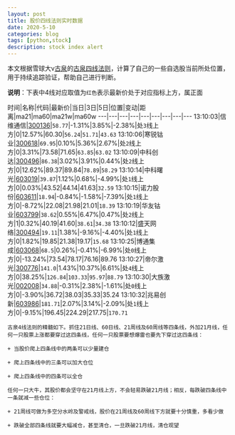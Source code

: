 ```yaml
---
layout: post
title: 股价四线法则实时数据
date: 2020-5-10
categories: blog
tags: [python,stock]
description: stock index alert
---
```



本文根据雪球大v[古泉](https://xueqiu.com/u/7148646888)的[古泉四线法则](https://xueqiu.com/7148646888/130498192)，计算了自己的一些自选股当前所处位置，用于持续追踪验证，帮助自己进行判断。

**说明**：下表中4线对应取值为`红色`表示最新价处于对应指标上方，属正面

时间|名称|代码|最新价|当日|3日|5日|位置|变动|距离|ma21|ma60|ma21w|ma60w
---|---|---|---|---|---|---|---|---
13:10:03|信维通信|[300136](https://xueqiu.com/S/SZ300136)|`58.77`|-1.31%|3.85%|-2.38%|处`3`线上方|0|12.57%|60.30|`56.24`|`51.71`|`43.63`
13:10:06|寒锐钴业|[300618](https://xueqiu.com/S/SZ300618)|`69.95`|0.10%|5.36%|2.67%|处`2`线上方|0|3.31%|73.58|71.65|`63.85`|`63.02`
13:10:09|中科创达|[300496](https://xueqiu.com/S/SZ300496)|`86.38`|3.02%|3.91%|0.44%|处`2`线上方|0|12.62%|89.37|89.84|`78.89`|`58.29`
13:10:14|中科曙光|[603019](https://xueqiu.com/S/SH603019)|`39.87`|1.12%|0.68%|-4.99%|处`1`线上方|0|0.03%|43.52|44.14|41.63|`32.59`
13:10:15|诺力股份|[603611](https://xueqiu.com/S/SH603611)|`18.94`|-0.84%|-1.58%|-7.39%|处`1`线上方|0|-8.72%|22.08|21.98|21.01|`18.39`
13:10:19|华友钴业|[603799](https://xueqiu.com/S/SH603799)|`38.62`|0.55%|6.47%|0.47%|处`2`线上方|1|0.32%|40.19|41.60|`38.61`|`34.38`
13:10:12|盛天网络|[300494](https://xueqiu.com/S/SZ300494)|`19.11`|1.38%|-9.16%|-4.40%|处`1`线上方|0|1.82%|19.85|21.38|19.17|`15.68`
13:10:25|博通集成|[603068](https://xueqiu.com/S/SH603068)|`68.5`|0.26%|-0.41%|-6.99%|处`0`线上方|0|-13.24%|73.54|78.17|76.16|89.76
13:10:27|帝尔激光|[300776](https://xueqiu.com/S/SZ300776)|`141.0`|1.43%|10.37%|6.61%|处`4`线上方|0|38.25%|`126.84`|`103.33`|`95.97`|`88.79`
13:10:30|大族激光|[002008](https://xueqiu.com/S/SZ002008)|`34.88`|-0.31%|2.38%|-1.61%|处`0`线上方|0|-3.90%|36.72|38.03|35.33|35.24
13:10:32|兆易创新|[603986](https://xueqiu.com/S/SH603986)|`181.71`|2.07%|3.14%|-2.09%|处`1`线上方|0|-9.15%|196.45|224.29|217.75|`170.71`

```
古泉4线法则的精髓如下。抓住21日线、60日线、21周线及60周线等四条线，外加21月线，任何一只股票上涨都要穿过这四条线，任何一只股票要想爆雷也要先下穿过这四条线：

+ 当股价爬上四条线中的两条可以少量建仓

+ 爬上四条线中的三条可以加大仓位

+ 爬上四条线中的四条可以全仓

任何一只大牛，其股价都会坚守在21月线上方，不会轻易跌破21月线；相反，每跌破四条线中一条就减一些仓位：

+ 21周线可做为多空分水岭及警戒线，股价在21周线及60周线下方就要十分慎重，多看少做

+ 跌破全部四条线就要大幅减仓，甚至清仓，一旦跌破21月线，清仓观望
```